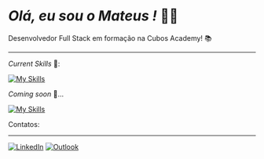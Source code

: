 *Olá, eu sou o Mateus !* 👋🏽
==


Desenvolvedor Full Stack em formação na Cubos Academy! 📚 
***











*Current Skills* 🔧:  


[![My Skills](https://skillicons.dev/icons?i=js,html,css,nodejs,react,ts)](https://skillicons.dev)


*Coming soon* 🔧...  

[![My Skills](https://skillicons.dev/icons?i=mysql)](https://skillicons.dev)

Contatos:

---

[![LinkedIn](https://img.shields.io/badge/LinkedIn-0077B5?style=for-the-badge&logo=linkedin&logoColor=white)](https://www.linkedin.com/in/mateus-ramos-caetano-aaa425255/)
[![Outlook](https://img.shields.io/badge/Microsoft_Outlook-0078D4?style=for-the-badge&logo=microsoft-outlook&logoColor=white)](https://mailto:mateus-ramoshd@hotmail.com)
